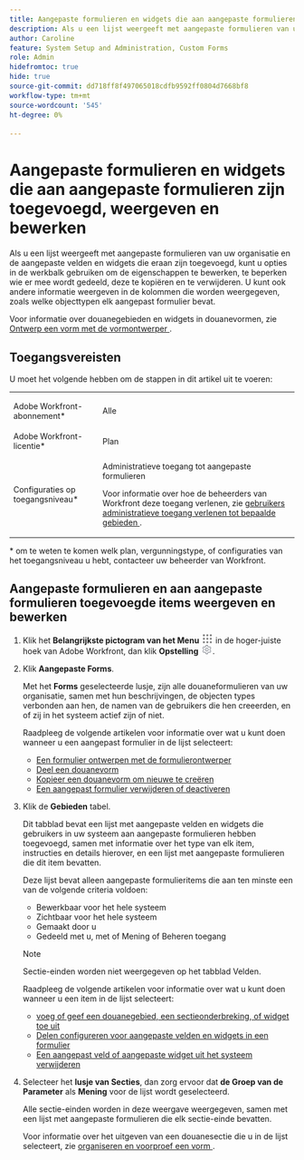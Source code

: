 ```yaml
---
title: Aangepaste formulieren en widgets die aan aangepaste formulieren zijn toegevoegd, weergeven en bewerken
description: Als u een lijst weergeeft met aangepaste formulieren van uw organisatie en de aangepaste velden en widgets die eraan zijn toegevoegd, kunt u opties in de werkbalk gebruiken om de eigenschappen te bewerken, te beperken wie er mee wordt gedeeld, deze te kopiëren en te verwijderen. U kunt ook andere informatie weergeven in de kolommen die worden weergegeven, zoals welke objecttypen elk aangepast formulier bevat.
author: Caroline
feature: System Setup and Administration, Custom Forms
role: Admin
hidefromtoc: true
hide: true
source-git-commit: dd718ff8f497065018cdfb9592ff0804d7668bf8
workflow-type: tm+mt
source-wordcount: '545'
ht-degree: 0%

---
```



# Aangepaste formulieren en widgets die aan aangepaste formulieren zijn toegevoegd, weergeven en bewerken

Als u een lijst weergeeft met aangepaste formulieren van uw organisatie en de aangepaste velden en widgets die eraan zijn toegevoegd, kunt u opties in de werkbalk gebruiken om de eigenschappen te bewerken, te beperken wie er mee wordt gedeeld, deze te kopiëren en te verwijderen. U kunt ook andere informatie weergeven in de kolommen die worden weergegeven, zoals welke objecttypen elk aangepast formulier bevat.

Voor informatie over douanegebieden en widgets in douanevormen, zie [ Ontwerp een vorm met de vormontwerper ](/help/quicksilver/administration-and-setup/customize-workfront/create-manage-custom-forms/form-designer/design-a-form/design-a-form.md).

## Toegangsvereisten

U moet het volgende hebben om de stappen in dit artikel uit te voeren:

<table style="table-layout:auto"> 
 <col> 
 <col> 
 <tbody> 
  <tr data-mc-conditions=""> 
   <td role="rowheader"> <p>Adobe Workfront-abonnement*</p> </td> 
   <td>Alle</td> 
  </tr> 
  <tr> 
   <td role="rowheader">Adobe Workfront-licentie*</td> 
   <td>Plan</td> 
  </tr> 
  <tr data-mc-conditions=""> 
   <td role="rowheader">Configuraties op toegangsniveau*</td> 
   <td> <p>Administratieve toegang tot aangepaste formulieren</p> <p>Voor informatie over hoe de beheerders van Workfront deze toegang verlenen, zie <a href="../../../administration-and-setup/add-users/configure-and-grant-access/grant-users-admin-access-certain-areas.md" class="MCXref xref"> gebruikers administratieve toegang verlenen tot bepaalde gebieden </a>.</p> </td> 
  </tr> 
 </tbody> 
</table>

&#42; om te weten te komen welk plan, vergunningstype, of configuraties van het toegangsniveau u hebt, contacteer uw beheerder van Workfront.

## Aangepaste formulieren en aan aangepaste formulieren toegevoegde items weergeven en bewerken

1. Klik het **Belangrijkste pictogram van het Menu** ![](assets/main-menu-icon.png) in de hoger-juiste hoek van Adobe Workfront, dan klik **Opstelling** ![](assets/gear-icon-settings.png).

1. Klik **Aangepaste Forms**.

   Met het **Forms** geselecteerde lusje, zijn alle douaneformulieren van uw organisatie, samen met hun beschrijvingen, de objecten types verbonden aan hen, de namen van de gebruikers die hen creeerden, en of zij in het systeem actief zijn of niet.

   Raadpleeg de volgende artikelen voor informatie over wat u kunt doen wanneer u een aangepast formulier in de lijst selecteert:

   * [Een formulier ontwerpen met de formulierontwerper](/help/quicksilver/administration-and-setup/customize-workfront/create-manage-custom-forms/form-designer/design-a-form/design-a-form.md)
   * [ Deel een douanevorm ](../../../administration-and-setup/customize-workfront/create-manage-custom-forms/share-access-to-a-custom-form.md)
   * [ Kopieer een douanevorm om nieuwe te creëren ](/help/quicksilver/administration-and-setup/customize-workfront/create-manage-custom-forms/list-edit-share-custom-forms-and-custom-fields.md)
   * [Een aangepast formulier verwijderen of deactiveren](../../../administration-and-setup/customize-workfront/create-manage-custom-forms/delete-or-deactivate-a-custom-form.md)

1. Klik de **Gebieden** tabel.

   Dit tabblad bevat een lijst met aangepaste velden en widgets die gebruikers in uw systeem aan aangepaste formulieren hebben toegevoegd, samen met informatie over het type van elk item, instructies en details hierover, en een lijst met aangepaste formulieren die dit item bevatten.

   Deze lijst bevat alleen aangepaste formulieritems die aan ten minste een van de volgende criteria voldoen:

   * Bewerkbaar voor het hele systeem
   * Zichtbaar voor het hele systeem
   * Gemaakt door u
   * Gedeeld met u, met of Mening of Beheren toegang

   >[!NOTE]
   >
   >Sectie-einden worden niet weergegeven op het tabblad Velden.

   Raadpleeg de volgende artikelen voor informatie over wat u kunt doen wanneer u een item in de lijst selecteert:

   * [ voeg of geef een douanegebied, een sectieonderbreking, of widget toe uit ](../../../administration-and-setup/customize-workfront/create-manage-custom-forms/edit-a-custom-field.md)
   * [Delen configureren voor aangepaste velden en widgets in een formulier](/help/quicksilver/administration-and-setup/customize-workfront/create-manage-custom-forms/form-designer/manage-a-form/share-custom-fields.md)
   * [Een aangepast veld of aangepaste widget uit het systeem verwijderen](../../../administration-and-setup/customize-workfront/create-manage-custom-forms/delete-a-custom-field.md)

1. Selecteer het **lusje van Secties**, dan zorg ervoor dat **de Groep van de Parameter** als **Mening** voor de lijst wordt geselecteerd.

   Alle sectie-einden worden in deze weergave weergegeven, samen met een lijst met aangepaste formulieren die elk sectie-einde bevatten.

   Voor informatie over het uitgeven van een douanesectie die u in de lijst selecteert, zie [ organiseren en voorproef een vorm ](/help/quicksilver/administration-and-setup/customize-workfront/create-manage-custom-forms/form-designer/design-a-form/organize-a-form.md).

